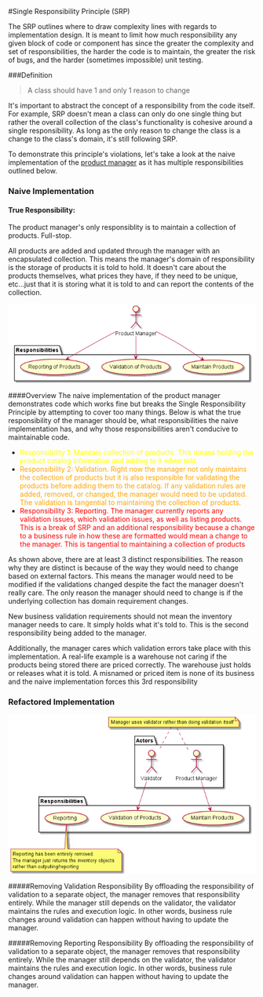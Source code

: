 #Single Responsibility Principle (SRP)

The SRP outlines where to draw complexity lines with regards to implementation design. It is meant to limit how much responsibility any given block of code or component has since the greater the complexity and set of responsibilities, the harder the code is to maintain, the greater the risk of bugs, and the harder (sometimes impossible) unit testing.

###Definition
> A class should have 1 and only 1 reason to change

It's important to abstract the concept of a responsibility from the code itself. For example, SRP doesn't mean a class can only do one single thing but rather the overall collection of the class's functionality is cohesive around a single responsibility. As long as the only reason to change the class is a change to the class's domain, it's still following SRP.

To demonstrate this principle's violations, let's take a look at the naive implementation of the [product manager](../1_single_responsibility/naive/product_manager.ts) as it has multiple responsibilities outlined below.

### Naive Implementation

#### True Responsibility:

The product manager's only responsiblity is to maintain a collection of products. Full-stop.

All products are added and updated through the manager with an encapsulated collection. This means the manager's domain of responsibility is the storage of products it is told to hold. It doesn't care about the products themselves, what prices they have, if they need to be unique, etc...just that it is storing what it is told to and can report the contents of the collection.

![Select launch profile (VSCode)](images/srp_naive.png)

####Overview
The naive implementation of the product manager demonstrates code which works fine but breaks the Single Responsibility Principle by attempting to cover too many things. Below is what the true responsibility of the manager should be, what responsibilities the naive implementation has, and why those responsibilities aren't conducive to maintainable code.



* <span style="color:#FFFF00">Responsibility 1: Maintain collection of products. This means holding the product catalog information and adding to it when told.</span>
* <span style="color:orange">Responsibility 2: Validation. Right now the manager not only maintains the collection of products but it is also responsible for validating the products before adding them to the catalog. If any validation rules are added, removed, or changed, the manager would need to be updated. The validation is tangential to maintaining the collection of products.</span>
* <span style="color:red">Responsibility 3: Reporting. The manager currently reports any validation issues, which validation issues, as well as listing products. This is a break of SRP and an additional responsibility because a change to a business rule in how these are formatted would mean a change to the manager. This is tangential to maintaining a collection of products</span>

As shown above, there are at least 3 distinct responsibilities. The reason why they are distinct is because of the way they would need to change based on external factors. This means the manager would need to be modified if the validations changed despite the fact the manager doesn't really care. The only reason the manager should need to change is if the underlying collection has domain requirement changes.

New business validation requirements should not mean the inventory manager needs to care. It simply holds what it's told to. This is the second responsibility being added to the manager.

Additionally, the manager cares which validation errors take place with this implementation. A real-life example is a warehouse not caring if the products being stored there are priced correctly. The warehouse just holds or releases what it is told. A misnamed or priced item is none of its business and the naive implementation forces this 3rd responsibility

### Refactored Implementation

![Refactored Implementation](images/srp_refactored.png)

#####Removing Validation Responsibility
By offloading the responsibility of validation to a separate object, the manager removes that responsibility entirely. While the manager still depends on the validator, the validator maintains the rules and execution logic. In other words, business rule changes around validation can happen without having to update the manager.

#####Removing Reporting Responsibility
By offloading the responsibility of validation to a separate object, the manager removes that responsibility entirely. While the manager still depends on the validator, the validator maintains the rules and execution logic. In other words, business rule changes around validation can happen without having to update the manager.
